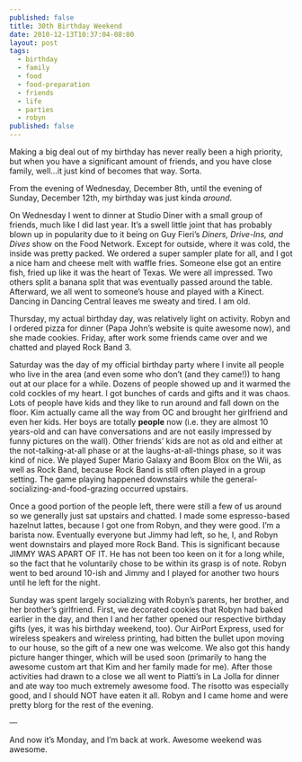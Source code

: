 ```yaml
---
published: false
title: 30th Birthday Weekend
date: 2010-12-13T10:37:04-08:00
layout: post
tags:
  - birthday
  - family
  - food
  - food-preparation
  - friends
  - life
  - parties
  - robyn
published: false
---
```

Making a big deal out of my birthday has never really been a high priority, but when you have a significant amount of friends, and you have close family, well&#8230;it just kind of becomes that way. Sorta.

From the evening of Wednesday, December 8th, until the evening of Sunday, December 12th, my birthday was just kinda _around_.

<!--more-->

On Wednesday I went to dinner at Studio Diner with a small group of friends, much like I did last year. It&#8217;s a swell little joint that has probably blown up in popularity due to it being on Guy Fieri&#8217;s _Diners, Drive-Ins, and Dives_ show on the Food Network. Except for outside, where it was cold, the inside was pretty packed. We ordered a super sampler plate for all, and I got a nice ham and cheese melt with waffle fries. Someone else got an entire fish, fried up like it was the heart of Texas. We were all impressed. Two others split a banana split that was eventually passed around the table. Afterward, we all went to someone&#8217;s house and played with a Kinect. Dancing in Dancing Central leaves me sweaty and tired. I am old.

Thursday, my actual birthday day, was relatively light on activity. Robyn and I ordered pizza for dinner (Papa John&#8217;s website is quite awesome now), and she made cookies. Friday, after work some friends came over and we chatted and played Rock Band 3.

Saturday was the day of my official birthday party where I invite all people who live in the area (and even some who don&#8217;t (and they came!)) to hang out at our place for a while. Dozens of people showed up and it warmed the cold cockles of my heart. I got bunches of cards and gifts and it was chaos. Lots of people have kids and they like to run around and fall down on the floor. Kim actually came all the way from OC and brought her girlfriend and even her kids. Her boys are totally **people** now (i.e. they are almost 10 years-old and can have conversations and are not easily impressed by funny pictures on the wall). Other friends&#8217; kids are not as old and either at the not-talking-at-all phase or at the laughs-at-all-things phase, so it was kind of nice. We played Super Mario Galaxy and Boom Blox on the Wii, as well as Rock Band, because Rock Band is still often played in a group setting. The game playing happened downstairs while the general-socializing-and-food-grazing occurred upstairs.

Once a good portion of the people left, there were still a few of us around so we generally just sat upstairs and chatted. I made some espresso-based hazelnut lattes, because I got one from Robyn, and they were good. I&#8217;m a barista now. Eventually everyone but Jimmy had left, so he, I, and Robyn went downstairs and played more Rock Band. This is significant because JIMMY WAS APART OF IT. He has not been too keen on it for a long while, so the fact that he voluntarily chose to be within its grasp is of note. Robyn went to bed around 10-ish and Jimmy and I played for another two hours until he left for the night.

Sunday was spent largely socializing with Robyn&#8217;s parents, her brother, and her brother&#8217;s girlfriend. First, we decorated cookies that Robyn had baked earlier in the day, and then I and her father opened our respective birthday gifts (yes, it was his birthday weekend, too). Our AirPort Express, used for wireless speakers and wireless printing, had bitten the bullet upon moving to our house, so the gift of a new one was welcome. We also got this handy picture hanger thinger, which will be used soon (primarily to hang the awesome custom art that Kim and her family made for me). After those activities had drawn to a close we all went to Piatti&#8217;s in La Jolla for dinner and ate way too much extremely awesome food. The risotto was especially good, and I should NOT have eaten it all. Robyn and I came home and were pretty blorg for the rest of the evening.

&#8212;

And now it&#8217;s Monday, and I&#8217;m back at work. Awesome weekend was awesome.
